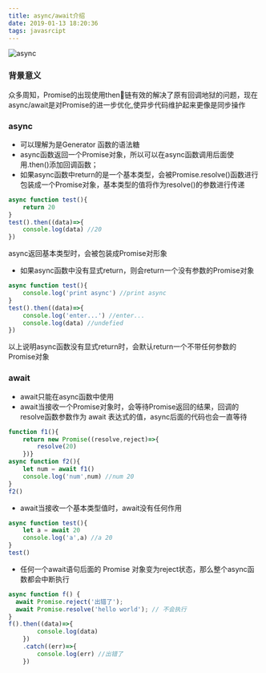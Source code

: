 ```yaml
---
title: async/await介绍
date: 2019-01-13 18:20:36
tags: javasrcipt
---
```

![async](https://ws1.sinaimg.cn/large/e4d30300ly1fz55qykkh2j20m80ciwep.jpg)
### 背景意义
众多周知，Promise的出现使用then链有效的解决了原有回调地狱的问题，现在async/await是对Promise的进一步优化,使异步代码维护起来更像是同步操作

### async
- 可以理解为是Generator 函数的语法糖
- async函数返回一个Promise对象，所以可以在async函数调用后面使用.then()添加回调函数；
- 如果async函数中return的是一个基本类型，会被Promise.resolve()函数进行包装成一个Promise对象，基本类型的值将作为resolve()的参数进行传递
```js
async function test(){
	return 20
}
test().then((data)=>{
    console.log(data) //20
})
```
async返回基本类型时，会被包装成Promise对形象

- 如果async函数中没有显式return，则会return一个没有参数的Promise对象
```js
async function test(){
	console.log('print async') //print async
}
test().then((data)=>{
    console.log('enter...') //enter...
    console.log(data) //undefied
})
```
以上说明async函数没有显式return时，会默认return一个不带任何参数的Promise对象

### await
- await只能在async函数中使用
- await当接收一个Promise对象时，会等待Promise返回的结果，回调的resolve函数参数作为 await 表达式的值，async后面的代码也会一直等待
```js
function f1(){
    return new Promise((resolve,reject)=>{
        resolve(20)
    })}
async function f2(){
    let num = await f1()
    console.log('num',num) //num 20
}
f2()
```
- await当接收一个基本类型值时，await没有任何作用
```js
async function test(){
	let a = await 20
	console.log('a',a) //a 20
}
test()
```
- 任何一个await语句后面的 Promise 对象变为reject状态，那么整个async函数都会中断执行
```js
async function f() {
  await Promise.reject('出错了');
  await Promise.resolve('hello world'); // 不会执行
}
f().then((data)=>{
        console.log(data)
    })
    .catch((err)=>{
        console.log(err) //出错了
    })
```
